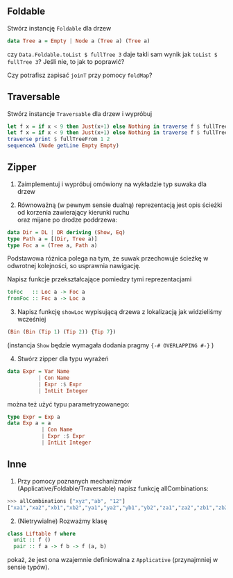 ## Foldable

Stwórz instancję `Foldable` dla drzew

``` haskell
data Tree a = Empty | Node a (Tree a) (Tree a)
```

czy `Data.Foldable.toList $ fullTree 3` daje takli sam wynik jak `toList $ fullTree 3`? Jeśli nie, to jak to poprawić?

Czy potrafisz zapisać `joinT` przy pomocy `foldMap`?

## Traversable

Stwórz instancje `Traversable` dla drzew i wypróbuj

``` haskell
let f x = if x < 9 then Just(x+1) else Nothing in traverse f $ fullTreeFrom 1 3
let f x = if x < 9 then Just(x+1) else Nothing in traverse f $ fullTreeFrom 8 3
traverse print $ fullTreeFrom 1 2
sequenceA (Node getLine Empty Empty)
```

## Zipper

1. Zaimplementuj i wypróbuj  omówiony na wykładzie typ suwaka dla drzew

2. Równoważną (w pewnym sensie dualną) reprezentacją
jest opis ścieżki od korzenia zawierający kierunki ruchu<br/>oraz mijane po drodze poddrzewa:

``` haskell
data Dir = DL | DR deriving (Show, Eq)
type Path a = [(Dir, Tree a)]
type Foc a = (Tree a, Path a)
```
Podstawowa różnica polega na tym, że suwak przechowuje ścieżkę w odwrotnej kolejności, so usprawnia nawigację.

Napisz funkcje przekształcające pomiedzy tymi reprezentacjami

``` haskell
toFoc   :: Loc a -> Foc a
fromFoc :: Foc a -> Loc a
```

3. Napisz funkcję `showLoc` wypisującą drzewa z lokalizacją jak widzieliśmy wcześniej

``` haskell
(Bin (Bin (Tip 1) (Tip 2)) {Tip 7})
```

(instancja `Show` będzie wymagała dodania pragmy `{-# OVERLAPPING #-}` )

4. Stwórz zipper dla typu wyrażeń

``` haskell
data Expr = Var Name
          | Con Name
          | Expr :$ Expr
          | IntLit Integer
```

można też użyć typu parametryzowanego:

``` haskell
type Expr = Exp a
data Exp a = a
           | Con Name
           | Expr :$ Expr
           | IntLit Integer
```


## Inne

1. Przy pomocy poznanych mechanizmów (Applicative/Foldable/Traversable) napisz funkcję allCombinations:

``` haskell
>>> allCombinations ["xyz","ab", "12"]
["xa1","xa2","xb1","xb2","ya1","ya2","yb1","yb2","za1","za2","zb1","zb2"]
```

2. (Nietrywialne) Rozważmy klasę


``` haskell
class Liftable f where
  unit :: f ()
  pair :: f a -> f b -> f (a, b)
```

pokaż, że jest ona wzajemnie definiowalna z `Applicative` (przynajmniej w sensie typów).